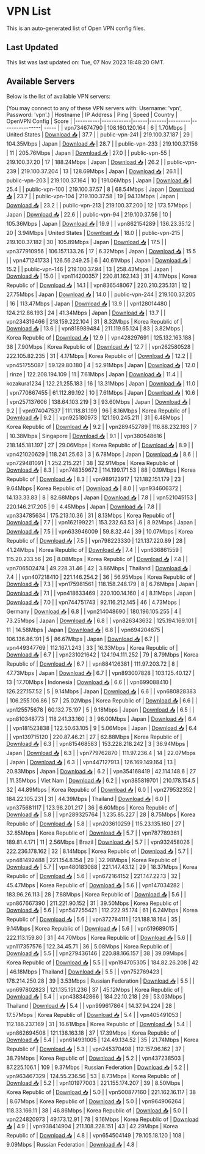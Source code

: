 # VPN List

This is an auto-generated list of Open VPN config files.

## Last Updated

This list was last updated on: Tue, 07 Nov 2023 18:48:20 GMT.

## Available Servers

Below is the list of available VPN servers:

(You may connect to any of these VPN servers with: Username: 'vpn', Password: 'vpn'.)
| Hostname | IP Address | Ping | Speed | Country | OpenVPN Config | Score |
|----------|------------|------|-------|---------|----------------| ----- |
| vpn734674790 | 108.160.120.164 | 6 | 1.70Mbps | United States | [Download 📥](./configs/server_0_US.ovpn) | 37.7 |
| public-vpn-241 | 219.100.37.187 | 29 | 104.35Mbps | Japan | [Download 📥](./configs/server_1_JP.ovpn) | 28.7 |
| public-vpn-233 | 219.100.37.156 | 11 | 205.76Mbps | Japan | [Download 📥](./configs/server_2_JP.ovpn) | 27.0 |
| public-vpn-55 | 219.100.37.20 | 17 | 188.24Mbps | Japan | [Download 📥](./configs/server_3_JP.ovpn) | 26.2 |
| public-vpn-239 | 219.100.37.204 | 13 | 128.69Mbps | Japan | [Download 📥](./configs/server_4_JP.ovpn) | 26.1 |
| public-vpn-203 | 219.100.37.164 | 10 | 191.06Mbps | Japan | [Download 📥](./configs/server_5_JP.ovpn) | 25.4 |
| public-vpn-100 | 219.100.37.57 | 8 | 68.54Mbps | Japan | [Download 📥](./configs/server_6_JP.ovpn) | 23.7 |
| public-vpn-104 | 219.100.37.58 | 19 | 94.13Mbps | Japan | [Download 📥](./configs/server_7_JP.ovpn) | 23.2 |
| public-vpn-213 | 219.100.37.200 | 12 | 173.57Mbps | Japan | [Download 📥](./configs/server_8_JP.ovpn) | 22.6 |
| public-vpn-94 | 219.100.37.56 | 10 | 105.36Mbps | Japan | [Download 📥](./configs/server_9_JP.ovpn) | 19.9 |
| vpn862154289 | 136.23.35.12 | 20 | 3.94Mbps | United States | [Download 📥](./configs/server_10_US.ovpn) | 18.0 |
| public-vpn-215 | 219.100.37.182 | 30 | 105.89Mbps | Japan | [Download 📥](./configs/server_11_JP.ovpn) | 17.5 |
| vpn377910956 | 106.157.133.26 | 17 | 6.32Mbps | Japan | [Download 📥](./configs/server_12_JP.ovpn) | 15.5 |
| vpn471241733 | 126.56.249.25 | 6 | 40.61Mbps | Japan | [Download 📥](./configs/server_13_JP.ovpn) | 15.2 |
| public-vpn-146 | 219.100.37.94 | 13 | 258.43Mbps | Japan | [Download 📥](./configs/server_14_JP.ovpn) | 15.0 |
| vpn114200357 | 220.81.162.143 | 31 | 4.11Mbps | Korea Republic of | [Download 📥](./configs/server_15_KR.ovpn) | 14.1 |
| vpn836548067 | 220.210.235.131 | 12 | 27.75Mbps | Japan | [Download 📥](./configs/server_16_JP.ovpn) | 14.0 |
| public-vpn-244 | 219.100.37.205 | 16 | 113.47Mbps | Japan | [Download 📥](./configs/server_17_JP.ovpn) | 13.9 |
| vpn128014480 | 124.212.86.193 | 24 | 41.34Mbps | Japan | [Download 📥](./configs/server_18_JP.ovpn) | 13.7 |
| vpn234316466 | 218.159.222.104 | 31 | 8.32Mbps | Korea Republic of | [Download 📥](./configs/server_19_KR.ovpn) | 13.6 |
| vpn818989484 | 211.119.65.124 | 83 | 3.82Mbps | Korea Republic of | [Download 📥](./configs/server_20_KR.ovpn) | 12.9 |
| vpn428297691 | 125.132.163.188 | 38 | 7.90Mbps | Korea Republic of | [Download 📥](./configs/server_21_KR.ovpn) | 12.7 |
| vpn262580528 | 222.105.82.235 | 31 | 4.17Mbps | Korea Republic of | [Download 📥](./configs/server_22_KR.ovpn) | 12.2 |
| vpn451755087 | 59.129.80.180 | 4 | 52.91Mbps | Japan | [Download 📥](./configs/server_23_JP.ovpn) | 12.0 |
| rinze | 122.208.194.109 | 11 | 7.61Mbps | Japan | [Download 📥](./configs/server_24_JP.ovpn) | 11.4 |
| kozakura1234 | 122.21.255.183 | 16 | 13.31Mbps | Japan | [Download 📥](./configs/server_25_JP.ovpn) | 11.0 |
| vpn770867455 | 61.112.89.192 | 10 | 7.61Mbps | Japan | [Download 📥](./configs/server_26_JP.ovpn) | 10.6 |
| vpn257137606 | 138.64.103.219 | 3 | 93.60Mbps | Japan | [Download 📥](./configs/server_27_JP.ovpn) | 9.2 |
| vpn974047537 | 111.118.81.199 | 96 | 8.16Mbps | Korea Republic of | [Download 📥](./configs/server_28_KR.ovpn) | 9.2 |
| vpn925180973 | 121.190.245.211 | 31 | 6.48Mbps | Korea Republic of | [Download 📥](./configs/server_29_KR.ovpn) | 9.2 |
| vpn289452789 | 116.88.232.193 | 7 | 10.38Mbps | Singapore | [Download 📥](./configs/server_30_SG.ovpn) | 9.1 |
| vpn380548616 | 218.145.181.197 | 27 | 29.06Mbps | Korea Republic of | [Download 📥](./configs/server_31_KR.ovpn) | 8.9 |
| vpn421020629 | 118.241.25.63 | 3 | 6.78Mbps | Japan | [Download 📥](./configs/server_32_JP.ovpn) | 8.6 |
| vpn729481091 | 1.252.215.221 | 38 | 32.91Mbps | Korea Republic of | [Download 📥](./configs/server_33_KR.ovpn) | 8.3 |
| vpn748359672 | 114.199.171.53 | 88 | 0.19Mbps | Korea Republic of | [Download 📥](./configs/server_34_KR.ovpn) | 8.3 |
| vpn989123917 | 121.182.151.179 | 23 | 9.64Mbps | Korea Republic of | [Download 📥](./configs/server_35_KR.ovpn) | 8.0 |
| vpn934606372 | 14.133.33.83 | 8 | 82.68Mbps | Japan | [Download 📥](./configs/server_36_JP.ovpn) | 7.8 |
| vpn521045153 | 220.146.217.205 | 9 | 4.45Mbps | Japan | [Download 📥](./configs/server_37_JP.ovpn) | 7.8 |
| vpn334785634 | 175.213.10.36 | 31 | 8.13Mbps | Korea Republic of | [Download 📥](./configs/server_38_KR.ovpn) | 7.7 |
| vpn162199221 | 153.232.63.53 | 6 | 8.92Mbps | Japan | [Download 📥](./configs/server_39_JP.ovpn) | 7.5 |
| vpn633946009 | 59.8.32.44 | 39 | 10.07Mbps | Korea Republic of | [Download 📥](./configs/server_40_KR.ovpn) | 7.5 |
| vpn798223330 | 121.137.220.89 | 28 | 41.24Mbps | Korea Republic of | [Download 📥](./configs/server_41_KR.ovpn) | 7.4 |
| vpn636861559 | 115.20.233.56 | 26 | 8.08Mbps | Korea Republic of | [Download 📥](./configs/server_42_KR.ovpn) | 7.4 |
| vpn706502474 | 49.228.31.46 | 42 | 3.86Mbps | Thailand | [Download 📥](./configs/server_43_TH.ovpn) | 7.4 |
| vpn407218410 | 221.146.254.2 | 36 | 56.95Mbps | Korea Republic of | [Download 📥](./configs/server_44_KR.ovpn) | 7.3 |
| vpn175981561 | 118.158.248.179 | 8 | 6.76Mbps | Japan | [Download 📥](./configs/server_45_JP.ovpn) | 7.1 |
| vpn418633469 | 220.100.14.160 | 4 | 8.11Mbps | Japan | [Download 📥](./configs/server_46_JP.ovpn) | 7.0 |
| vpn744751743 | 92.116.212.145 | 46 | 4.73Mbps | Germany | [Download 📥](./configs/server_47_DE.ovpn) | 6.8 |
| vpn214048690 | 180.196.105.255 | 4 | 73.25Mbps | Japan | [Download 📥](./configs/server_48_JP.ovpn) | 6.8 |
| vpn826343632 | 125.194.169.101 | 11 | 14.58Mbps | Japan | [Download 📥](./configs/server_49_JP.ovpn) | 6.8 |
| vpn694204675 | 106.136.86.191 | 5 | 86.67Mbps | Japan | [Download 📥](./configs/server_50_JP.ovpn) | 6.7 |
| vpn449347769 | 112.167.1.243 | 33 | 16.33Mbps | Korea Republic of | [Download 📥](./configs/server_51_KR.ovpn) | 6.7 |
| vpn231021642 | 124.194.111.252 | 79 | 8.79Mbps | Korea Republic of | [Download 📥](./configs/server_52_KR.ovpn) | 6.7 |
| vpn884126381 | 111.97.203.72 | 8 | 47.73Mbps | Japan | [Download 📥](./configs/server_53_JP.ovpn) | 6.7 |
| vpn893007828 | 103.125.40.127 | 13 | 17.70Mbps | Indonesia | [Download 📥](./configs/server_54_ID.ovpn) | 6.6 |
| vpn699088410 | 126.227.157.52 | 5 | 9.14Mbps | Japan | [Download 📥](./configs/server_55_JP.ovpn) | 6.6 |
| vpn680828383 | 106.255.106.86 | 57 | 25.02Mbps | Korea Republic of | [Download 📥](./configs/server_56_KR.ovpn) | 6.6 |
| vpn125575678 | 60.132.75.197 | 5 | 9.18Mbps | Japan | [Download 📥](./configs/server_57_JP.ovpn) | 6.5 |
| vpn810348773 | 118.241.33.160 | 3 | 96.00Mbps | Japan | [Download 📥](./configs/server_58_JP.ovpn) | 6.4 |
| vpn181523838 | 122.50.63.105 | 9 | 5.06Mbps | Japan | [Download 📥](./configs/server_59_JP.ovpn) | 6.4 |
| vpn139715120 | 220.87.46.21 | 27 | 62.88Mbps | Korea Republic of | [Download 📥](./configs/server_60_KR.ovpn) | 6.3 |
| vpn815468583 | 153.228.218.242 | 3 | 36.94Mbps | Japan | [Download 📥](./configs/server_61_JP.ovpn) | 6.3 |
| vpn779762870 | 111.97.236.4 | 14 | 22.07Mbps | Japan | [Download 📥](./configs/server_62_JP.ovpn) | 6.3 |
| vpn447127913 | 126.169.149.164 | 13 | 20.83Mbps | Japan | [Download 📥](./configs/server_63_JP.ovpn) | 6.2 |
| vpn354168419 | 42.114.148.6 | 27 | 11.35Mbps | Viet Nam | [Download 📥](./configs/server_64_VN.ovpn) | 6.2 |
| vpn385819701 | 210.178.154.5 | 32 | 44.89Mbps | Korea Republic of | [Download 📥](./configs/server_65_KR.ovpn) | 6.0 |
| vpn279532352 | 184.22.105.231 | 31 | 44.39Mbps | Thailand | [Download 📥](./configs/server_66_TH.ovpn) | 6.0 |
| vpn375681117 | 123.98.201.217 | 36 | 6.60Mbps | Korea Republic of | [Download 📥](./configs/server_67_KR.ovpn) | 5.8 |
| vpn289325764 | 1.235.85.227 | 28 | 8.75Mbps | Korea Republic of | [Download 📥](./configs/server_68_KR.ovpn) | 5.8 |
| vpn203610259 | 115.23.135.160 | 27 | 32.85Mbps | Korea Republic of | [Download 📥](./configs/server_69_KR.ovpn) | 5.7 |
| vpn787789361 | 189.81.4.171 | 11 | 2.56Mbps | Brazil | [Download 📥](./configs/server_70_BR.ovpn) | 5.7 |
| vpn932458026 | 222.236.178.162 | 32 | 8.14Mbps | Korea Republic of | [Download 📥](./configs/server_71_KR.ovpn) | 5.7 |
| vpn481492488 | 221.154.8.154 | 29 | 32.98Mbps | Korea Republic of | [Download 📥](./configs/server_72_KR.ovpn) | 5.7 |
| vpn480183088 | 221.147.43.12 | 29 | 18.37Mbps | Korea Republic of | [Download 📥](./configs/server_73_KR.ovpn) | 5.6 |
| vpn672164152 | 221.147.22.13 | 32 | 45.47Mbps | Korea Republic of | [Download 📥](./configs/server_74_KR.ovpn) | 5.6 |
| vpn147034282 | 183.96.26.113 | 28 | 7.88Mbps | Korea Republic of | [Download 📥](./configs/server_75_KR.ovpn) | 5.6 |
| vpn867667390 | 211.221.90.152 | 31 | 39.50Mbps | Korea Republic of | [Download 📥](./configs/server_76_KR.ovpn) | 5.6 |
| vpn547255421 | 112.222.95.174 | 61 | 6.24Mbps | Korea Republic of | [Download 📥](./configs/server_77_KR.ovpn) | 5.6 |
| vpn372784111 | 121.188.18.164 | 35 | 9.14Mbps | Korea Republic of | [Download 📥](./configs/server_78_KR.ovpn) | 5.6 |
| vpn519689015 | 222.113.159.80 | 31 | 44.70Mbps | Korea Republic of | [Download 📥](./configs/server_79_KR.ovpn) | 5.6 |
| vpn117357576 | 122.34.45.71 | 36 | 5.08Mbps | Korea Republic of | [Download 📥](./configs/server_80_KR.ovpn) | 5.5 |
| vpn279436146 | 220.88.166.157 | 38 | 39.09Mbps | Korea Republic of | [Download 📥](./configs/server_81_KR.ovpn) | 5.5 |
| vpn194705305 | 184.82.26.208 | 42 | 46.18Mbps | Thailand | [Download 📥](./configs/server_82_TH.ovpn) | 5.5 |
| vpn752769423 | 178.214.250.28 | 39 | 3.53Mbps | Russian Federation | [Download 📥](./configs/server_83_RU.ovpn) | 5.5 |
| vpn697802823 | 121.135.151.236 | 37 | 45.12Mbps | Korea Republic of | [Download 📥](./configs/server_84_KR.ovpn) | 5.4 |
| vpn438342866 | 184.22.10.218 | 29 | 53.03Mbps | Thailand | [Download 📥](./configs/server_85_TH.ovpn) | 5.4 |
| vpn999617864 | 14.37.94.224 | 28 | 17.57Mbps | Korea Republic of | [Download 📥](./configs/server_86_KR.ovpn) | 5.4 |
| vpn405491053 | 112.186.237.169 | 31 | 16.61Mbps | Korea Republic of | [Download 📥](./configs/server_87_KR.ovpn) | 5.4 |
| vpn862694508 | 121.138.163.18 | 37 | 17.39Mbps | Korea Republic of | [Download 📥](./configs/server_88_KR.ovpn) | 5.4 |
| vpn614931005 | 124.49.134.52 | 35 | 21.74Mbps | Korea Republic of | [Download 📥](./configs/server_89_KR.ovpn) | 5.3 |
| vpn245370498 | 112.157.96.162 | 37 | 38.79Mbps | Korea Republic of | [Download 📥](./configs/server_90_KR.ovpn) | 5.2 |
| vpn437238503 | 87.225.106.1 | 109 | 9.37Mbps | Russian Federation | [Download 📥](./configs/server_91_RU.ovpn) | 5.2 |
| vpn963467329 | 124.55.236.56 | 53 | 8.73Mbps | Korea Republic of | [Download 📥](./configs/server_92_KR.ovpn) | 5.2 |
| vpn101977003 | 221.155.174.207 | 39 | 8.50Mbps | Korea Republic of | [Download 📥](./configs/server_93_KR.ovpn) | 5.0 |
| vpn500877160 | 221.162.16.117 | 38 | 8.67Mbps | Korea Republic of | [Download 📥](./configs/server_94_KR.ovpn) | 5.0 |
| vpn964906264 | 118.33.166.11 | 38 | 46.86Mbps | Korea Republic of | [Download 📥](./configs/server_95_KR.ovpn) | 5.0 |
| vpn224820973 | 49.173.12.91 | 78 | 9.16Mbps | Korea Republic of | [Download 📥](./configs/server_96_KR.ovpn) | 4.9 |
| vpn938414904 | 211.108.228.151 | 43 | 42.29Mbps | Korea Republic of | [Download 📥](./configs/server_97_KR.ovpn) | 4.8 |
| vpn654504149 | 79.105.18.120 | 108 | 9.09Mbps | Russian Federation | [Download 📥](./configs/server_98_RU.ovpn) | 4.8 |
